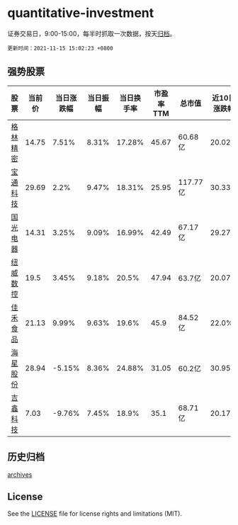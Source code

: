 # quantitative-investment

证券交易日，9:00-15:00，每半时抓取一次数据，按天[归档](archives)。

`更新时间：2021-11-15 15:02:23 +0800`

## 强势股票

|股票|当前价|当日涨跌幅|当日振幅|当日换手率|市盈率TTM|总市值|近10日涨跌幅|
|----|----|----|----|----|----|----|----|
|[格林精密](https://xueqiu.com/S/SZ300968)|14.75|7.51%|8.31%|17.28%|45.67|60.68亿|20.02%|
|[宝通科技](https://xueqiu.com/S/SZ300031)|29.69|2.2%|9.47%|18.31%|25.95|117.77亿|30.33%|
|[国光电器](https://xueqiu.com/S/SZ002045)|14.31|3.25%|9.09%|16.99%|42.49|67.17亿|29.27%|
|[纽威数控](https://xueqiu.com/S/SH688697)|19.5|3.45%|9.18%|20.5%|47.94|63.7亿|20.07%|
|[佳禾食品](https://xueqiu.com/S/SH605300)|21.13|9.99%|9.63%|19.6%|45.9|84.52亿|22.0%|
|[海星股份](https://xueqiu.com/S/SH603115)|28.94|-5.15%|8.36%|24.88%|31.05|60.2亿|30.95%|
|[吉鑫科技](https://xueqiu.com/S/SH601218)|7.03|-9.76%|7.45%|18.9%|35.1|68.71亿|20.17%|

## 历史归档

[archives](archives)

## License

See the [LICENSE](LICENSE) file for license rights and limitations (MIT).